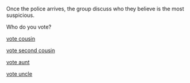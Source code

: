 Once the police arrives, the group discuss who they believe is the most suspicious.

Who do you vote?

[vote cousin]()

[vote second cousin](badend1.md)

[vote aunt](goodend.md)

[vote uncle]()